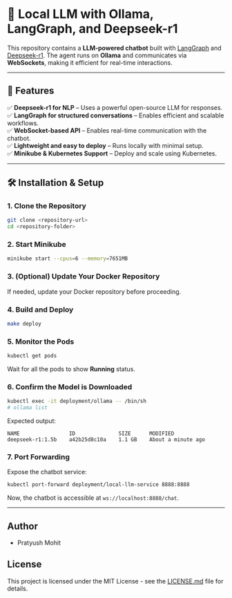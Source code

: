 # 🧠 Local LLM with Ollama, LangGraph, and Deepseek-r1  

This repository contains a **LLM-powered chatbot** built with [LangGraph](https://github.com/langchain-ai/langgraph) and [Deepseek-r1](https://ollama.ai/library/deepseek-r1). The agent runs on **Ollama** and communicates via **WebSockets**, making it efficient for real-time interactions.

---

## 🚀 Features  
✅ **Deepseek-r1 for NLP** – Uses a powerful open-source LLM for responses.  
✅ **LangGraph for structured conversations** – Enables efficient and scalable workflows.  
✅ **WebSocket-based API** – Enables real-time communication with the chatbot.  
✅ **Lightweight and easy to deploy** – Runs locally with minimal setup.  
✅ **Minikube & Kubernetes Support** – Deploy and scale using Kubernetes.  

---

## 🛠 Installation & Setup  


### 1. Clone the Repository  
```sh
git clone <repository-url>
cd <repository-folder>
```

### 2. Start Minikube  
```sh
minikube start --cpus=6 --memory=7651MB
```

### 3. (Optional) Update Your Docker Repository  
If needed, update your Docker repository before proceeding.

### 4. Build and Deploy  
```sh
make deploy
```

### 5. Monitor the Pods  
```sh
kubectl get pods
```
Wait for all the pods to show **Running** status.


### 6. Confirm the Model is Downloaded  
```sh
kubectl exec -it deployment/ollama -- /bin/sh
# ollama list
```
Expected output:
```
NAME                ID              SIZE      MODIFIED
deepseek-r1:1.5b    a42b25d8c10a    1.1 GB    About a minute ago
```

### 7. Port Forwarding  
Expose the chatbot service:
```sh
kubectl port-forward deployment/local-llm-service 8888:8888
```

Now, the chatbot is accessible at `ws://localhost:8888/chat`.

---

## Author  
- Pratyush Mohit  

## License  
This project is licensed under the MIT License - see the [LICENSE.md](LICENSE.md) file for details.